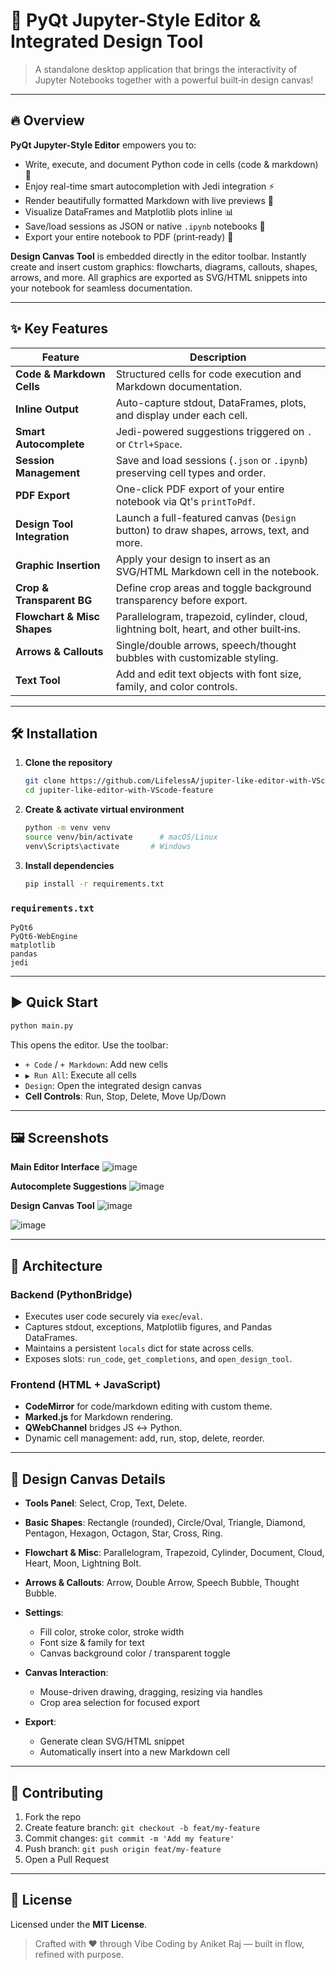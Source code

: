# 🚀 PyQt Jupyter-Style Editor & Integrated Design Tool

> A standalone desktop application that brings the interactivity of Jupyter Notebooks together with a powerful built‑in design canvas!

---

## 🔥 Overview

**PyQt Jupyter-Style Editor** empowers you to:

* Write, execute, and document Python code in cells (code & markdown) 🐍
* Enjoy real-time smart autocompletion with Jedi integration ⚡
* Render beautifully formatted Markdown with live previews 📝
* Visualize DataFrames and Matplotlib plots inline 📊
* Save/load sessions as JSON or native `.ipynb` notebooks 💾
* Export your entire notebook to PDF (print‑ready) 📄

**Design Canvas Tool** is embedded directly in the editor toolbar. Instantly create and insert custom graphics: flowcharts, diagrams, callouts, shapes, arrows, and more. All graphics are exported as SVG/HTML snippets into your notebook for seamless documentation.

---

## ✨ Key Features

| Feature                     | Description                                                                             |
| --------------------------- | --------------------------------------------------------------------------------------- |
| **Code & Markdown Cells**   | Structured cells for code execution and Markdown documentation.                         |
| **Inline Output**           | Auto-capture stdout, DataFrames, plots, and display under each cell.                    |
| **Smart Autocomplete**      | Jedi-powered suggestions triggered on `.` or `Ctrl+Space`.                              |
| **Session Management**      | Save and load sessions (`.json` or `.ipynb`) preserving cell types and order.           |
| **PDF Export**              | One-click PDF export of your entire notebook via Qt's `printToPdf`.                     |
| **Design Tool Integration** | Launch a full-featured canvas (`Design` button) to draw shapes, arrows, text, and more. |
| **Graphic Insertion**       | Apply your design to insert as an SVG/HTML Markdown cell in the notebook.               |
| **Crop & Transparent BG**   | Define crop areas and toggle background transparency before export.                     |
| **Flowchart & Misc Shapes** | Parallelogram, trapezoid, cylinder, cloud, lightning bolt, heart, and other built‑ins.  |
| **Arrows & Callouts**       | Single/double arrows, speech/thought bubbles with customizable styling.                 |
| **Text Tool**               | Add and edit text objects with font size, family, and color controls.                   |

---

## 🛠️ Installation

1. **Clone the repository**

   ```bash
   git clone https://github.com/LifelessA/jupiter-like-editor-with-VScode-feature.git
   cd jupiter-like-editor-with-VScode-feature
   ```

2. **Create & activate virtual environment**

   ```bash
   python -m venv venv
   source venv/bin/activate      # macOS/Linux
   venv\Scripts\activate       # Windows
   ```

3. **Install dependencies**

   ```bash
   pip install -r requirements.txt
   ```

### `requirements.txt`

```
PyQt6
PyQt6-WebEngine
matplotlib
pandas
jedi
```

---

## ▶️ Quick Start

```bash
python main.py
```

This opens the editor. Use the toolbar:

* `+ Code` / `+ Markdown`: Add new cells
* `▶ Run All`: Execute all cells
* `Design`: Open the integrated design canvas
* **Cell Controls**: Run, Stop, Delete, Move Up/Down

---

## 🖼️ Screenshots

**Main Editor Interface**
![image](https://github.com/user-attachments/assets/d8e1176d-e6f4-4f82-8fc9-f35aec147ff6)


**Autocomplete Suggestions**
![image](https://github.com/user-attachments/assets/208ba602-d9ff-4eba-aaef-4994e5d2f05d)


**Design Canvas Tool**
![image](https://github.com/user-attachments/assets/22504d76-78cc-4100-83b6-d8d5181b41c4)

![image](https://github.com/user-attachments/assets/741eda2c-e933-4709-af9e-b4e263e631a0)



---

## 📐 Architecture

### Backend (PythonBridge)

* Executes user code securely via `exec`/`eval`.
* Captures stdout, exceptions, Matplotlib figures, and Pandas DataFrames.
* Maintains a persistent `locals` dict for state across cells.
* Exposes slots: `run_code`, `get_completions`, and `open_design_tool`.

### Frontend (HTML + JavaScript)

* **CodeMirror** for code/markdown editing with custom theme.
* **Marked.js** for Markdown rendering.
* **QWebChannel** bridges JS ↔ Python.
* Dynamic cell management: add, run, stop, delete, reorder.

---

## 🎨 Design Canvas Details

* **Tools Panel**: Select, Crop, Text, Delete.
* **Basic Shapes**: Rectangle (rounded), Circle/Oval, Triangle, Diamond, Pentagon, Hexagon, Octagon, Star, Cross, Ring.
* **Flowchart & Misc**: Parallelogram, Trapezoid, Cylinder, Document, Cloud, Heart, Moon, Lightning Bolt.
* **Arrows & Callouts**: Arrow, Double Arrow, Speech Bubble, Thought Bubble.
* **Settings**:

  * Fill color, stroke color, stroke width
  * Font size & family for text
  * Canvas background color / transparent toggle
* **Canvas Interaction**:

  * Mouse-driven drawing, dragging, resizing via handles
  * Crop area selection for focused export
* **Export**:

  * Generate clean SVG/HTML snippet
  * Automatically insert into a new Markdown cell

---

## 🤝 Contributing

1. Fork the repo
2. Create feature branch: `git checkout -b feat/my-feature`
3. Commit changes: `git commit -m 'Add my feature'`
4. Push branch: `git push origin feat/my-feature`
5. Open a Pull Request

---

## 📄 License

Licensed under the **MIT License**.

> Crafted with ❤️ through Vibe Coding by Aniket Raj — built in flow, refined with purpose.
